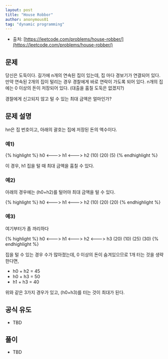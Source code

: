 ```yaml
---
layout: post
title: "House Robbor"
author: anonymous01
tag: "dynamic programming"
---
```


- 출처: [https://leetcode.com/problems/house-robber/](https://leetcode.com/problems/house-robber/)

문제
--

당신은 도둑이다. 길가에 n개의 연속된 집이 있는데, 집 마다 경보기가 연결되어 있다. 만약 연속된 2개의 집이 털리는 경우 경찰에게 바로 연락이 가도록 되어 있다. n개의 집에는 0 이상의 돈이 저장되어 있다. (대출을 훔칠 도둑은 없겠지?)

경찰에게 신고되지 않고 털 수 있는 최대 금액은 얼마인가?

문제 설명
-----

h*n*은 집 번호이고, 아래의 괄호는 집에 저장된 돈의 액수이다.

### 예1)

{% highlight %}
h0 <---> h1 <---> h2
(10)     (20)      (5)
{% endhighlight %}

이 경우, h1 집을 털 때 최대 금액을 훔칠 수 있다.

### 예2)

아래의 경우에는 (h0+h2)를 털어야 최대 금액을 털 수 있다.

{% highlight %}
h0 <---> h1 <---> h2
(10)     (20)     (20)
{% endhighlight %}

### 예3)

여기부터가 좀 까리하다

{% highlight %}
h0 <---> h1 <---> h2 <---> h3
(20)     (10)     (25)     (30)
{% endhighlight %}

집을 털 수 있는 경우 수가 많아졌는데, 0 이상의 돈이 숨겨있으므로 1개 터는 것을 생략한다면,

- h0 + h2 = 45
- h0 + h3 = 50
- h1 + h3 = 40

위와 같은 3가지 경우가 있고, (h0+h3)를 터는 것이 최대가 된다.

공식 유도
-------

- TBD

풀이
--

- TBD
